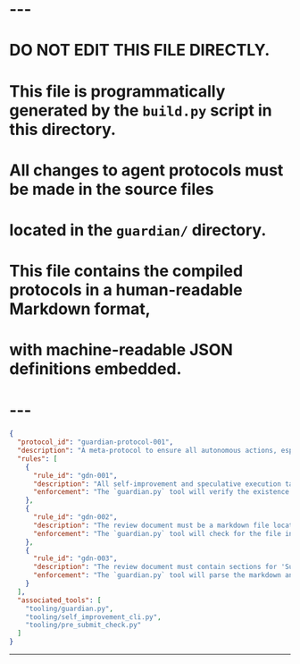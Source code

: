 # ---
# DO NOT EDIT THIS FILE DIRECTLY.
# This file is programmatically generated by the `build.py` script in this directory.
# All changes to agent protocols must be made in the source files
# located in the `guardian/` directory.
#
# This file contains the compiled protocols in a human-readable Markdown format,
# with machine-readable JSON definitions embedded.
# ---

```json
{
  "protocol_id": "guardian-protocol-001",
  "description": "A meta-protocol to ensure all autonomous actions, especially self-modification, are strategically sound and easily reviewable by humans.",
  "rules": [
    {
      "rule_id": "gdn-001",
      "description": "All self-improvement and speculative execution tasks must generate a formal review document.",
      "enforcement": "The `guardian.py` tool will verify the existence and validity of the review document during pre-submit checks."
    },
    {
      "rule_id": "gdn-002",
      "description": "The review document must be a markdown file located in the `reviews/` directory, named after the proposal or task.",
      "enforcement": "The `guardian.py` tool will check for the file in the correct location."
    },
    {
      "rule_id": "gdn-003",
      "description": "The review document must contain sections for 'Summary', 'Impact Analysis', and 'Verification Plan'.",
      "enforcement": "The `guardian.py` tool will parse the markdown and verify the presence of these sections."
    }
  ],
  "associated_tools": [
    "tooling/guardian.py",
    "tooling/self_improvement_cli.py",
    "tooling/pre_submit_check.py"
  ]
}
```


---
